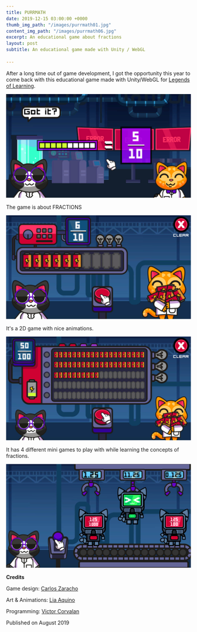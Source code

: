 ```yaml
---
title: PURRMATH
date: 2019-12-15 03:00:00 +0000
thumb_img_path: "/images/purrmath01.jpg"
content_img_path: "/images/purrmath06.jpg"
excerpt: An educational game about fractions
layout: post
subtitle: An educational game made with Unity / WebGL

---
```

After a long time out of game development, I got the opportunity this year to come back with this educational game made with Unity/WebGL for [Legends of Learning](legendsoflearning.com).

![](/images/purrmath02.jpg)

The game is about FRACTIONS

![](/images/purrmath03.jpg)

It's a 2D game with nice animations.

![](/images/purrmath04.jpg)

It has 4 different mini games to play with while learning the concepts of fractions.

![](/images/purrmath05.jpg)

**Credits**

Game design: [Carlos Zaracho](https://www.linkedin.com/in/carlos-zaracho-8a9849b8/?lipi=urn%3Ali%3Apage%3Ad_flagship3_people_connections%3B3pPmwDd8SzWuFp6CRBynEw%3D%3D&licu=urn%3Ali%3Acontrol%3Ad_flagship3_people_connections-connection_profile)

Art & Animations: [Lia Aquino](https://www.linkedin.com/in/lia-ark-b15b5463/?lipi=urn%3Ali%3Apage%3Ad_flagship3_people_connections%3B3pPmwDd8SzWuFp6CRBynEw%3D%3D&licu=urn%3Ali%3Acontrol%3Ad_flagship3_people_connections-connection_profile)

Programming: [Victor Corvalan](https://www.linkedin.com/in/viccorvalan/)

Published on August 2019